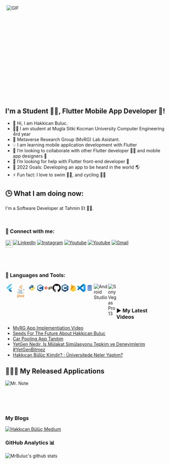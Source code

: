 <img align="right" alt="GIF" src="https://miro.medium.com/max/900/1*ADxa8DAu2pT66Nv3roRsvA.gif" width="500" height="320" />

## I'm a Student 👨‍🎓, Flutter Mobile App Developer 📱!
- 👋 Hi, I am Hakkican Buluc.
- 👨‍🎓 I am student at Mugla Sitki Kocman University Computer Engineering 4rd year
- 🥼 Metaverse Research Group (MvRG) Lab Asistant.
- 💡 I am learning mobile application development with Flutter
- 👯 I’m looking to collaborate with other Flutter developer 👩‍💻 and mobile app designers 🎨
- 🤔 I’m looking for help with Flutter front-end developer 🎨
- 🥅 2022 Goals: Developing an app to be heard in the world 🌎
- ⚡ Fun fact: I love to swim 🏊‍♀️, and cycling 🚴‍♀️

## 🕒 What I am doing now:
I'm a Software Developer at Tahmin Et 👩‍💻.

<br />

### 📩 Connect with me:

[![LinkedIn](https://img.shields.io/badge/LinkedIn-0077B5?style=for-the-badge&logo=linkedin&logoColor=white)][linkedin]
[![Instagram](https://img.shields.io/badge/Instagram-E4405F?style=for-the-badge&logo=instagram&logoColor=white)][instagram]
[![Youtube](https://img.shields.io/badge/YouTube-red?style=for-the-badge&logo=youtube&logoColor=white)][youtube1]
[![Youtube](https://img.shields.io/badge/YouTube-red?style=for-the-badge&logo=youtube&logoColor=white)][youtube2]
[<img align="left" height="24" width="24" src="https://indirup.com/wp-content/uploads/2021/01/telegramindir.png" />][telegram]
[![Gmail](https://img.shields.io/badge/Gmail-D14836?style=for-the-badge&logo=gmail&logoColor=white)][gmail]


<br />

[linkedin]: https://www.linkedin.com/in/hakkıcan-bülüç-967383199/
[instagram]: https://www.instagram.com/mrbuluc/
[youtube1]: https://www.youtube.com/@TheHkcblc
[youtube2]: https://www.youtube.com/@Mr-Buluc
[telegram]: https://t.me/MrBuluc
[gmail]: mailto:hkcblc@gmail.com
<br />

### 🔧 Languages and Tools:

[<img align="left" alt="Flutter" width="26px" src="https://raw.githubusercontent.com/github/explore/cebd63002168a05a6a642f309227eefeccd92950/topics/flutter/flutter.png" />][flutter]
[<img align="left" alt="Java" width="45px" src="https://raw.githubusercontent.com/github/explore/cebd63002168a05a6a642f309227eefeccd92950/topics/java/java.png" />][java]
[<img align="left" alt="Python" width="26px" src="https://raw.githubusercontent.com/github/explore/cebd63002168a05a6a642f309227eefeccd92950/topics/python/python.png" />][python]
[<img align="left" alt="C" width="26px" src="https://raw.githubusercontent.com/github/explore/cebd63002168a05a6a642f309227eefeccd92950/topics/c/c.png" />][c]
[<img align="left" alt="Git" width="26px" src="https://raw.githubusercontent.com/github/explore/80688e429a7d4ef2fca1e82350fe8e3517d3494d/topics/git/git.png" />][git]
[<img align="left" alt="GitHub" width="26px" src="https://raw.githubusercontent.com/github/explore/78df643247d429f6cc873026c0622819ad797942/topics/github/github.png" />][github]
[<img align="left" alt="C++" width="26px" src="https://raw.githubusercontent.com/github/explore/cebd63002168a05a6a642f309227eefeccd92950/topics/cpp/cpp.png" />][c++]
[<img align="left" alt="Firebase" width="26px" src="https://raw.githubusercontent.com/github/explore/cebd63002168a05a6a642f309227eefeccd92950/topics/firebase/firebase.png" />][firebase]
[<img align="left" alt="Visual Studio Code" width="26px" src="https://raw.githubusercontent.com/github/explore/80688e429a7d4ef2fca1e82350fe8e3517d3494d/topics/visual-studio-code/visual-studio-code.png" />][vsCode]
[<img align="left" alt="SQL" width="26px" src="https://raw.githubusercontent.com/github/explore/cebd63002168a05a6a642f309227eefeccd92950/topics/sql/sql.png" />][sql]
[<img align="left" alt="Android Studio" width="45px" src="https://img.informer.com/icons_mac/png/128/513/513579.png" />][androidStudio]
[<img align="left" alt="Sony Vegas Pro 13" width="26px" src="https://1.bp.blogspot.com/-43bM29LyniQ/VLeH5r7pceI/AAAAAAAAQDc/rKB7sSKO7DQ/s1600/Vegas%2BPro.png" />][SonyVegasPro]

<br />

[flutter]: https://flutter.dev/
[java]: https://www.java.com/tr/
[python]: https://www.python.org/
[c]: https://www.cprogramming.com/
[git]: https://git-scm.com/
[github]: https://github.com/
[c++]: https://www.cplusplus.com/
[firebase]: https://firebase.google.com/
[vsCode]: https://code.visualstudio.com/
[sql]: https://www.w3schools.com/sql/
[androidStudio]: https://developer.android.com/studio
[SonyVegasPro]: https://www.vegascreativesoftware.com/us/vegas-pro/

<br />
<br />

### ▶️ My Latest Videos
<!-- YOUTUBE:START -->
- [MvRG App Implementiation Video](https://www.youtube.com/watch?v=w7B5OhOEnko)
- [Seeds For The Future About Hakkican Buluc](https://www.youtube.com/watch?v=q6vz--P76Kk)
- [Car Pooling App Tanıtım](https://www.youtube.com/watch?v=nBC-U6EaGMU)
- [YetGen Nedir, İş Mülakat Simülasyonu Tepkim ve Deneyimlerim #YetGenBitmez](https://www.youtube.com/watch?v=WGdfXD_wqN4)
- [Hakkıcan Bülüç Kimdir? : Üniversitede Neler Yaptım?](https://www.youtube.com/watch?v=WtELV1vrhEk)
<!-- YOUTUBE:END -->

## 👩‍💻📱 My Released Applications
<a href="https://play.google.com/store/apps/details?id=hakkicanbuluc.mrnote"><img align="left" alt="Mr. Note" width="100px" src="https://play-lh.googleusercontent.com/ROMYNVfVPBFkwyNMc5g6Tvv-8J1Y15izFdqhRkaw4JZNLUYrLXGkCuAZMi-rQ4wRg5Y=s180-rw" /></a>


<br />
<br />
<br />
<br />
<br />

### My Blogs 

[![Hakkıcan Bülüç Medium](https://github-readme-medium.vercel.app/?username=hakkicanbuluc&limit=2)](https://medium.com/@hakkicanbuluc)

### GitHub Analytics 📊

![MrBuluc's github stats](https://github-readme-stats.vercel.app/api?username=MrBuluc&show_icons=true)

<br />
<br />
